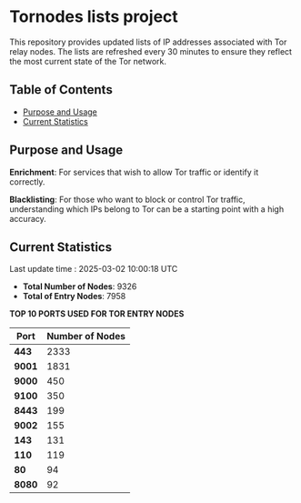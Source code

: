 # Tornodes lists project

This repository provides updated lists of IP addresses associated with Tor relay nodes. The lists are refreshed every 30 minutes to ensure they reflect the most current state of the Tor network.

## Table of Contents

- [Purpose and Usage](#purpose-and-usage)
- [Current Statistics](#current-statistics)


## Purpose and Usage

**Enrichment**: For services that wish to allow Tor traffic or identify it correctly.

**Blacklisting**: For those who want to block or control Tor traffic, understanding which IPs belong to Tor can be a starting point with a high accuracy.

## Current Statistics

Last update time : 2025-03-02 10:00:18 UTC

- **Total Number of Nodes**: 9326
- **Total of Entry Nodes**: 7958

**TOP 10 PORTS USED FOR TOR ENTRY NODES**

| **Port** | **Number of Nodes** |
|------|-----------------|
| **443**   | 2333  |
| **9001**   | 1831  |
| **9000**   | 450  |
| **9100**   | 350  |
| **8443**   | 199  |
| **9002**   | 155  |
| **143**   | 131  |
| **110**   | 119  |
| **80**   | 94  |
| **8080**   | 92  |

